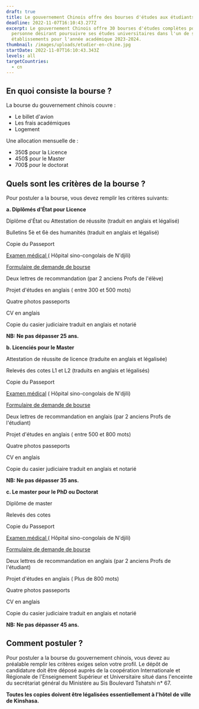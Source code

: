 ```yaml
---
draft: true
title: Le gouvernement Chinois offre des bourses d'études aux étudiants congolais.
deadline: 2022-11-07T16:10:43.277Z
excerpt: Le gouvernement Chinois offre 30 bourses d'études complètes pour toute
  personne désirant poursuivre ses études universitaires dans l'un de ses
  établissements pour l'année académique 2023-2024.
thumbnail: /images/uploads/etudier-en-chine.jpg
startDate: 2022-11-07T16:10:43.343Z
levels: all
targetCountries:
  - cn
---
```

## En quoi consiste la bourse ?

La bourse du gouvernement chinois couvre :

* Le billet d'avion
* Les frais académiques
* Logement

Une allocation mensuelle de :

* 350$ pour la Licence
* 450$ pour le Master 
* 700$ pour le doctorat

## Quels sont les critères de la bourse ?

Pour postuler a la bourse, vous devez remplir les critères suivants:

**a. Diplômés d'État pour Licence** 

Diplôme d'État ou Attestation de réussite (traduit en anglais et légalisé)

Bulletins 5è et 6è des humanités (traduit en anglais et légalisé)

Copie du Passeport

[Examen médical ](file:///C:/Users/lenovo/Downloads/Formulaire%20Medical.pdf)( Hôpital sino-congolais de N'djili)

[Formulaire de demande de bourse](file:///C:/Users/lenovo/Downloads/Application%20form.pdf)

Deux lettres de recommandation (par 2 anciens Profs de l'élève)

Projet d'études en anglais ( entre 300 et 500 mots) 

Quatre photos passeports

CV en anglais

Copie du casier judiciaire traduit en anglais et notarié

**NB: Ne pas dépasser 25 ans.** 

 **b. Licenciés pour le Master** 

Attestation de réussite de licence (traduite en anglais et légalisée)

Relevés des cotes L1 et L2 (traduits en anglais et légalisés)

Copie du Passeport

[Examen médical](file:///C:/Users/lenovo/Downloads/Formulaire%20Medical.pdf) ( Hôpital sino-congolais de N'djili)

[Formulaire de demande de bourse](file:///C:/Users/lenovo/Downloads/Application%20form.pdf)

Deux lettres de recommandation en anglais (par 2 anciens Profs de l'étudiant)

Projet d'études en anglais ( entre 500 et 800 mots) 

Quatre photos passeports

CV en anglais

Copie du casier judiciaire traduit en anglais et notarié

**NB: Ne pas dépasser 35 ans.** 

 **c. Le master pour le PhD ou Doctorat** 

Diplôme de master 

Relevés des cotes

Copie du Passeport

[Examen médical ](file:///C:/Users/lenovo/Downloads/Formulaire%20Medical.pdf)( Hôpital sino-congolais de N'djili)

[Formulaire de demande de bourse](file:///C:/Users/lenovo/Downloads/Application%20form.pdf)

Deux lettres de recommandation en anglais (par 2 anciens Profs de l'étudiant)

Projet d'études en anglais ( Plus de 800 mots) 

Quatre photos passeports

CV en anglais

Copie du casier judiciaire traduit en anglais et notarié

**NB: Ne pas dépasser 45 ans.**

## Comment postuler ?

Pour postuler a la bourse du gouvernement chinois, vous devez au préalable remplir les critères exiges selon votre profil. Le dépôt de candidature doit être déposé auprès de la coopération Internationale et Régionale de l'Enseignement Supérieur  et Universitaire situé dans l'enceinte du secrétariat général du Ministère au Sis Boulevard Tshatshi n* 67.

**Toutes les copies doivent être légalisées essentiellement à l'hôtel de ville de Kinshasa.**